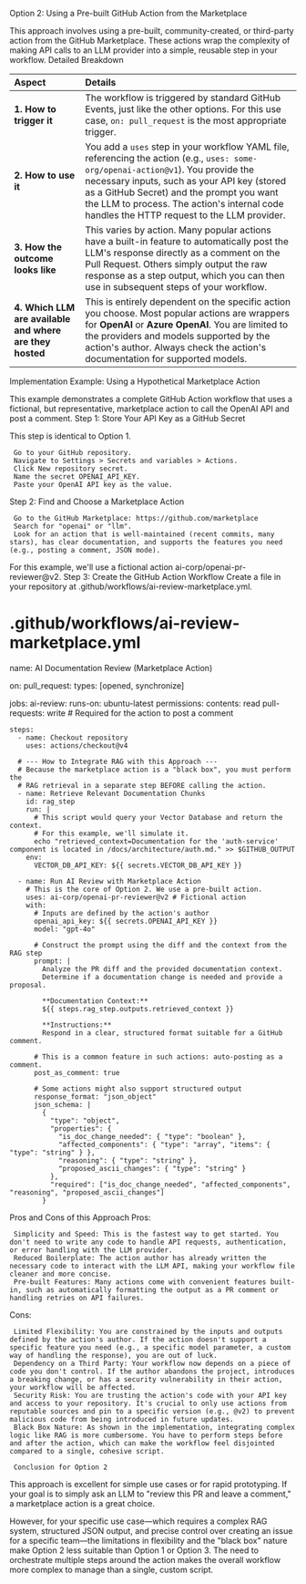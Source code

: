 Option 2: Using a Pre-built GitHub Action from the Marketplace 

This approach involves using a pre-built, community-created, or third-party action from the GitHub Marketplace. These actions wrap the complexity of making API calls to an LLM provider into a simple, reusable step in your workflow. 
Detailed Breakdown 

| Aspect | Details |
| :--- | :--- |
| **1. How to trigger it** | The workflow is triggered by standard GitHub Events, just like the other options. For this use case, `on: pull_request` is the most appropriate trigger. |
| **2. How to use it** | You add a `uses` step in your workflow YAML file, referencing the action (e.g., `uses: some-org/openai-action@v1`). You provide the necessary inputs, such as your API key (stored as a GitHub Secret) and the prompt you want the LLM to process. The action's internal code handles the HTTP request to the LLM provider. |
| **3. How the outcome looks like** | This varies by action. Many popular actions have a built-in feature to automatically post the LLM's response directly as a comment on the Pull Request. Others simply output the raw response as a step output, which you can then use in subsequent steps of your workflow. |
| **4. Which LLM are available and where are they hosted** | This is entirely dependent on the specific action you choose. Most popular actions are wrappers for **OpenAI** or **Azure OpenAI**. You are limited to the providers and models supported by the action's author. Always check the action's documentation for supported models. |

Implementation Example: Using a Hypothetical Marketplace Action 

This example demonstrates a complete GitHub Action workflow that uses a fictional, but representative, marketplace action to call the OpenAI API and post a comment. 
Step 1: Store Your API Key as a GitHub Secret 

This step is identical to Option 1. 

     Go to your GitHub repository.
     Navigate to Settings > Secrets and variables > Actions.
     Click New repository secret.
     Name the secret OPENAI_API_KEY.
     Paste your OpenAI API key as the value.
     

Step 2: Find and Choose a Marketplace Action 

     Go to the GitHub Marketplace: https://github.com/marketplace 
     Search for "openai" or "llm".
     Look for an action that is well-maintained (recent commits, many stars), has clear documentation, and supports the features you need (e.g., posting a comment, JSON mode).
     

For this example, we'll use a fictional action ai-corp/openai-pr-reviewer@v2. 
Step 3: Create the GitHub Action Workflow 
Create a file in your repository at .github/workflows/ai-review-marketplace.yml.
# .github/workflows/ai-review-marketplace.yml
name: AI Documentation Review (Marketplace Action)

on:
  pull_request:
    types: [opened, synchronize]

jobs:
  ai-review:
    runs-on: ubuntu-latest
    permissions:
      contents: read
      pull-requests: write # Required for the action to post a comment

    steps:
      - name: Checkout repository
        uses: actions/checkout@v4

      # --- How to Integrate RAG with this Approach ---
      # Because the marketplace action is a "black box", you must perform the
      # RAG retrieval in a separate step BEFORE calling the action.
      - name: Retrieve Relevant Documentation Chunks
        id: rag_step
        run: |
          # This script would query your Vector Database and return the context.
          # For this example, we'll simulate it.
          echo "retrieved_context=Documentation for the 'auth-service' component is located in /docs/architecture/auth.md." >> $GITHUB_OUTPUT
        env:
          VECTOR_DB_API_KEY: ${{ secrets.VECTOR_DB_API_KEY }}

      - name: Run AI Review with Marketplace Action
        # This is the core of Option 2. We use a pre-built action.
        uses: ai-corp/openai-pr-reviewer@v2 # Fictional action
        with:
          # Inputs are defined by the action's author
          openai_api_key: ${{ secrets.OPENAI_API_KEY }}
          model: "gpt-4o"
          
          # Construct the prompt using the diff and the context from the RAG step
          prompt: |
            Analyze the PR diff and the provided documentation context.
            Determine if a documentation change is needed and provide a proposal.
            
            **Documentation Context:**
            ${{ steps.rag_step.outputs.retrieved_context }}
            
            **Instructions:**
            Respond in a clear, structured format suitable for a GitHub comment.
            
          # This is a common feature in such actions: auto-posting as a comment.
          post_as_comment: true 
          
          # Some actions might also support structured output
          response_format: "json_object" 
          json_schema: |
            {
              "type": "object",
              "properties": {
                "is_doc_change_needed": { "type": "boolean" },
                "affected_components": { "type": "array", "items": { "type": "string" } },
                "reasoning": { "type": "string" },
                "proposed_ascii_changes": { "type": "string" }
              },
              "required": ["is_doc_change_needed", "affected_components", "reasoning", "proposed_ascii_changes"]
            }
Pros and Cons of this Approach 
Pros: 

     Simplicity and Speed: This is the fastest way to get started. You don't need to write any code to handle API requests, authentication, or error handling with the LLM provider.
     Reduced Boilerplate: The action author has already written the necessary code to interact with the LLM API, making your workflow file cleaner and more concise.
     Pre-built Features: Many actions come with convenient features built-in, such as automatically formatting the output as a PR comment or handling retries on API failures.
     

Cons: 

     Limited Flexibility: You are constrained by the inputs and outputs defined by the action's author. If the action doesn't support a specific feature you need (e.g., a specific model parameter, a custom way of handling the response), you are out of luck.
     Dependency on a Third Party: Your workflow now depends on a piece of code you don't control. If the author abandons the project, introduces a breaking change, or has a security vulnerability in their action, your workflow will be affected.
     Security Risk: You are trusting the action's code with your API key and access to your repository. It's crucial to only use actions from reputable sources and pin to a specific version (e.g., @v2) to prevent malicious code from being introduced in future updates.
     Black Box Nature: As shown in the implementation, integrating complex logic like RAG is more cumbersome. You have to perform steps before and after the action, which can make the workflow feel disjointed compared to a single, cohesive script.

     Conclusion for Option 2 

This approach is excellent for simple use cases or for rapid prototyping. If your goal is to simply ask an LLM to "review this PR and leave a comment," a marketplace action is a great choice. 

However, for your specific use case—which requires a complex RAG system, structured JSON output, and precise control over creating an issue for a specific team—the limitations in flexibility and the "black box" nature make Option 2 less suitable than Option 1 or Option 3. The need to orchestrate multiple steps around the action makes the overall workflow more complex to manage than a single, custom script. 

